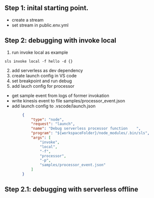 ## Step 1: inital starting point.


* create a stream
* set stream in public.env.yml

## Step 2:  debugging with invoke local

1. run invoke local as example

`sls invoke local -f hello -d {}`

2. add serverless as dev dependency
3. create launch config in VS code
4. set breakpoint and run debug
5. add lauch config for processor
  * get sample event from logs of former invokation
  * write kinesis event to file samples/processor_event.json
  * add launch config to .vscode/launch.json

```json
        {
            "type": "node",
            "request": "launch",
            "name": "Debug serverless processor function    ",
            "program": "${workspaceFolder}/node_modules/.bin/sls",
            "args": [
                "invoke",
                "local",
                "-f",
                "processor",
                "-p",
                "samples/processor_event.json"
            ]
        }
```



## Step 2.1: debugging with serverless offline

